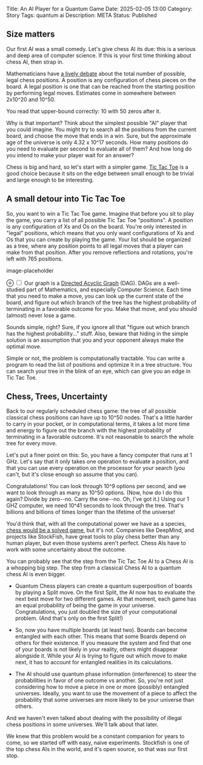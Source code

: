 Title: An AI Player for a Quantum Game
Date: 2025-02-05 13:00
Category: Story
Tags: quantum ai
Description: META
Status: Published

<section markdown="1">

## Size matters

Our first AI was a small comedy. Let's give chess AI its due: this is a serious and deep area of computer science. If this is your first time thinking about chess AI, then strap in.

Mathematicians have [a lively debate](https://en.wikipedia.org/wiki/Solving_chess#The_complexity_of_chess) about the total number of possible, legal chess positions. A position is any configuration of chess pieces on the board. A legal position is one that can be reached from the starting position by performing legal moves. Estimates come in somewhere between 2x10^20 and 10^50.

You read that upper-bound correctly: 10 with 50 zeros after it.

Why is that important? Think about the simplest possible "AI" player that you could imagine. You might try to search all the positions from the current board, and choose the move that ends in a win. Sure, but the approximate age of the universe is only 4.32 x 10^17 seconds. How many positions do you need to evaluate per second to evaluate all of them? And how long do you intend to make your player wait for an answer?

Chess is big and hard, so let's start with a simpler game. [Tic Tac Toe](https://en.wikipedia.org/wiki/Tic-tac-toe#Gameplay) is a good choice because it sits on the edge between small enough to be trivial and large enough to be interesting.

## A small detour into Tic Tac Toe

So, you want to win a Tic Tac Toe game. Imagine that before you sit to play the game, you carry a list of all possible Tic Tac Toe "positions". A position is any configuration of Xs and Os on the board. You're only interested in "legal" positions, which means that you only want configurations of Xs and Os that you can create by playing the game. Your list should be organized as a tree, where any position points to all legal moves that a player can make from that position. After you remove reflections and rotations, you're left with 765 positions.

image-placeholder

<label for="mn-graph" class="margin-toggle">&#8853;</label>
<input type="checkbox" id="mn-graph" class="margin-toggle"/>
<span class="marginnote">
Our graph is a [Directed Acyclic Graph](https://en.wikipedia.org/wiki/Directed_acyclic_graph) (DAG). DAGs are a well-studied part of Mathematics, and especially Computer Science.</sidebar>
</span>
Each time that you need to make a move, you can look up the current state of the board, and figure out which branch of the tree has the highest probability of terminating in a favorable outcome for you. Make that move, and you should (almost) never lose a game.

Sounds simple, right? Sure, if you ignore all that "figure out which branch has the highest probability..." stuff. Also, beware that hiding in the simple solution is an assumption that you and your opponent always make the optimal move.

Simple or not, the problem is computationally tractable. You can write a program to read the list of positions and optimize it in a tree structure. You can search your tree in the blink of an eye, which can give you an edge in Tic Tac Toe.

## Chess, Trees, Uncertainty

Back to our regularly scheduled chess game: the tree of all possible classical chess positions can have up to 10^50 nodes. That's a little harder to carry in your pocket, or in computational terms, it takes a lot more time and energy to figure out the branch with the highest probability of terminating in a favorable outcome. It's not reasonable to search the whole tree for every move.

Let's put a finer point on this: So, you have a fancy computer that runs at 1 GHz. Let's say that it only takes one operation to evaluate a position, and that you can use every operation on the processor for your search (you can't, but it's close enough so assume that you can).

Congratulations! You can look through 10^9 options per second, and we want to look through as many as 10^50 options. (Now, how do I do this again? Divide by zero--no. Carry the one--no. Oh, I've got it.) Using our 1 GHZ computer, we need 10^41 seconds to look through the tree. That's billions and billions of times longer than the lifetime of the universe!

You'd think that, with all the computational power we have as a species, [chess would be a solved game](https://x.com/elonmusk/status/1789745303806980448?ref_src=twsrc%5Etfw), but it's not. Companies like DeepMind, and projects like StockFish, have great tools to play chess better than any human player, but even those systems aren't perfect. Chess AIs have to work with some uncertainty about the outcome.

You can probably see that the step from the Tic Tac Toe AI to a Chess AI is a whopping big step. The step from a classical Chess AI to a quantum chess AI is even bigger.

-   Quantum Chess players can create a quantum superposition of boards by playing a Split move. On the first Split, the AI now has to evaluate the next best move for two different games. At that moment, each game has an equal probability of being the game in your universe. Congratulations, you just doubled the size of your computational problem. (And that's only on the first Split!)

-   So, now you have multiple boards (at least two). Boards can become entangled with each other. This means that some Boards depend on others for their existence. If you measure the system and find that one of your boards is not likely in your reality, others might disappear alongside it. While your AI is trying to figure out which move to make next, it has to account for entangled realities in its calculations.

-   The AI should use quantum phase information (interference) to steer the probabilities in favor of one outcome vs another. So, you're not just considering how to move a piece in one or more (possibly) entangled universes. Ideally, you want to use the movement of a piece to affect the probability that some universes are more likely to be your universe than others.

And we haven't even talked about dealing with the possibility of illegal chess positions in some universes. We'll talk about that later.

We knew that this problem would be a constant companion for years to come, so we started off with easy, naive experiments. Stockfish is one of the top chess AIs in the world, and it's open source, so that was our first stop.
</section>
